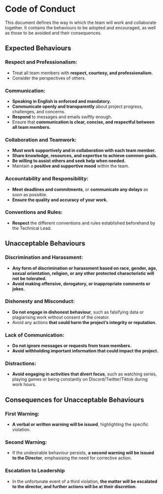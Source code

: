 # Code of Conduct 

This document defines the way in which the team will work and collaborate together. It contains the behaviours to be adopted and encouraged, as well as those to be avoided and their consequences.

## Expected Behaviours

### Respect and Professionalism:

- Treat all team members with **respect, courtesy, and professionalism.**
- Consider the perspectives of others.

    
### Communication:

- **Speaking in English is enforced and mandatory.**
- **Communicate openly and transparently** about project progress, challenges, and concerns.
- **Respond** to messages and emails swiftly enough.
- Ensure that **communication is clear, concise, and respectful between all team members.**

### Collaboration and Teamwork:
    
- **Must work supportively and in collaboration with each team member.**
- **Share knowledge, resources, and expertise to achieve common goals.**
- **Be willing to assist others and seek help when needed.**
- Maintain a **positive and supportive mood** within the team.

### Accountability and Responsibility:
    
- **Meet deadlines and commitments**, or **communicate any delays** as soon as possible.
- **Ensure the quality and accuracy of your work.**

### Conventions and Rules:
- **Respect** the different conventions and rules established beforehand by the Technical Lead.

## Unacceptable Behaviours

### Discrimination and Harassment:
    
- **Any form of discrimination or harassment based on race, gender, age, sexual orientation, religion, or any other protected characteristic will not be tolerated.**
- **Avoid making offensive, derogatory, or inappropriate comments or jokes.**
    
### Dishonesty and Misconduct:
    
- **Do not engage in dishonest behaviour**, such as falsifying data or plagiarising work without consent of the creator.
- Avoid any actions **that could harm the project’s integrity or reputation.**
    
### Lack of Communication:
    
- **Do not ignore messages or requests from team members.**
- **Avoid withholding important information that could impact the project.**

### Distractions:
    
- **Avoid engaging in activities that divert focus**, such as watching series, playing games or being constantly on Discord/Twitter/Tiktok during work hours.

## Consequences for Unacceptable Behaviours

### First Warning:
    
- **A verbal or written warning will be issued**, highlighting the specific violation.
        
### Second Warning:
    
- If the undesirable behaviour persists, **a second warning will be issued to the Director**, emphasising the need for corrective action.
        
### Escalation to Leadership
    
- In the unfortunate event of a third violation, **the matter will be escalated to the director, and further actions will be at their discretion.**